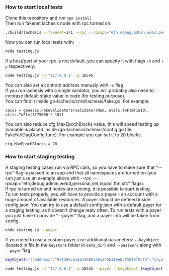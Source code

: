 ### How to start local tests
Clone this repository and run ```npm install```   
Then run fakenet lachesis node with rpc turned on:   
```bash
./build/lachesis --fakenet=1/1 --rpc --rpcapi="eth,debug,admin,web3,personal,net,txpool,ftm,sfc"
```
Now you can run local tests with:   
```bash
node testing.js
```

If a host/port of your rpc is not default, you can specify it with flags ```-h``` and ```-p``` respectively:   
```bash
node testing.js -h "127.0.0.1" -p 18545
```
You can also set a contract address manualy with ```-c``` flag   
If you run lachesis with a single validator, you will probably also need to increase default stake value in code (for testing purpose).   
You can find it inside go-lachesis/cmd/lachesis/fake.go. For example:   
```golang
vaccs = genesis.FakeValidators(validatorsNum, utils.ToFtm(1e10), utils.ToFtm(3175000 * 10))
```   

You can also reduce cfg.MaxEpochBlocks value, this will speed testing up (variable is placed inside /go-lachesis/lachesis/config.go file, FakeNetDagConfig func). For example you can set it to 20 blocks.   
```golang
cfg.MaxEpochBlocks = 20
```   
### How to start staging testing
A staging testing cases run via RPC calls, so you have to make sure that "--rpc" flag is passed to an app and that all namespaces are turned on (you can just use an example above with --rpc --rpcapi="eth,debug,admin,web3,personal,net,txpool,ftm,sfc" flags).   
If rpc is turned on and nodes are running, it is possible to start testing.   
To run tests properly, you will have to provide a payer - an account with a huge amount of available resources. A payer should be defined inside config.json. You can try to use a default config.json with a default payer for a staging testing, as it doesn't change realy often.
To run tests with a payer you just have to provide "--payer" flag, and a payer info will be taken from config.   

```bash
node testing.js --payer
```

If you need to use a custom payer, use additional parameters: `--keyObject` (located in file in the `keystore` folder in `data_dir`) and `--password` along with `--payer` flag

```bash
keyObject='{"address":"95f30ec61da14a8b3abc24bb11eebcf58f9f0cf3","crypto":{"cipher":"aes-128-ctr","ciphertext":"30f6235d561c44538eb6c234b1e429c56a3650a3b04c4b0aa5905533d7c82922","cipherparams":{"iv":"4ab0baf8eef69a38b2f5069b4b0582c0"},"kdf":"scrypt","kdfparams":{"dklen":32,"n":262144,"p":1,"r":8,"salt":"a09cc7d83a86b42087e7cfe34566206daf5956f8cffee2803175739f2790cef3"},"mac":"f8b64f2824acc98f2e551de0e696717e5dcf55bedf105269c022bbf0281c82b5"},"id":"abbeda74-c324-4120-9d99-efa3236ead00", "version":3}'

node testing.js -h "127.0.0.1" -p 18545 --payer --keyObject $keyObject  --password 123456
```

